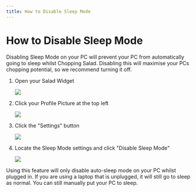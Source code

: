 ```yaml
---
title: How to Disable Sleep Mode
---
```


# How to Disable Sleep Mode

Disabling Sleep Mode on your PC will prevent your PC from automatically going to sleep whilst Chopping Salad. Disabling
this will maximise your PCs chopping potential, so we recommend turning it off.

1. Open your Salad Widget

   ![](https://s3.amazonaws.com/helpscout.net/docs/assets/615b47bfca9e0011a4434693/images/68ac20ef8e97a048e5e61a29/file-pgMSxRAIwz.png)

2. Click your Profile Picture at the top left

   ![](https://s3.amazonaws.com/helpscout.net/docs/assets/615b47bfca9e0011a4434693/images/68ac244a89cf2c5abd2cb30b/file-rAI4kFurYG.png)

3. Click the "Settings" button

   ![](https://s3.amazonaws.com/helpscout.net/docs/assets/615b47bfca9e0011a4434693/images/628cc0f1b2de5178f8886761/file-U2P3h76pjy.png)

4. Locate the Sleep Mode settings and click "Disable Sleep Mode"

   ![](https://s3.amazonaws.com/helpscout.net/docs/assets/615b47bfca9e0011a4434693/images/628e343e8bf21a2e2b6d7615/file-k44g5ISKjy.png)

Using this feature will only disable auto-sleep mode on your PC whilst plugged in. If you are using a laptop that is
unplugged, it will still go to sleep as normal. You can still manually put your PC to sleep.
